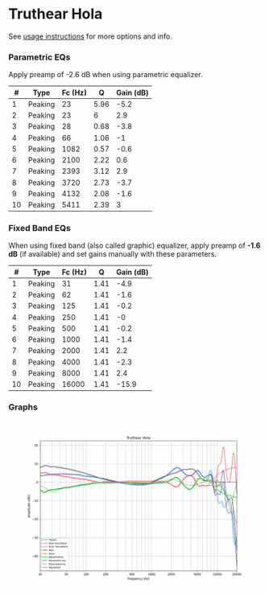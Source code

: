 # Truthear Hola
See [usage instructions](https://github.com/jaakkopasanen/AutoEq#usage) for more options and info.

### Parametric EQs
Apply preamp of -2.6 dB when using parametric equalizer.

|   # | Type    |   Fc (Hz) |    Q |   Gain (dB) |
|-----|---------|-----------|------|-------------|
|   1 | Peaking |        23 | 5.96 |        -5.2 |
|   2 | Peaking |        23 | 6    |         2.9 |
|   3 | Peaking |        28 | 0.68 |        -3.8 |
|   4 | Peaking |        66 | 1.06 |        -1   |
|   5 | Peaking |      1082 | 0.57 |        -0.6 |
|   6 | Peaking |      2100 | 2.22 |         0.6 |
|   7 | Peaking |      2393 | 3.12 |         2.9 |
|   8 | Peaking |      3720 | 2.73 |        -3.7 |
|   9 | Peaking |      4132 | 2.08 |        -1.6 |
|  10 | Peaking |      5411 | 2.39 |         3   |

### Fixed Band EQs
When using fixed band (also called graphic) equalizer, apply preamp of **-1.6 dB** (if available) and set gains manually with these parameters.

|   # | Type    |   Fc (Hz) |    Q |   Gain (dB) |
|-----|---------|-----------|------|-------------|
|   1 | Peaking |        31 | 1.41 |        -4.9 |
|   2 | Peaking |        62 | 1.41 |        -1.6 |
|   3 | Peaking |       125 | 1.41 |        -0.2 |
|   4 | Peaking |       250 | 1.41 |        -0   |
|   5 | Peaking |       500 | 1.41 |        -0.2 |
|   6 | Peaking |      1000 | 1.41 |        -1.4 |
|   7 | Peaking |      2000 | 1.41 |         2.2 |
|   8 | Peaking |      4000 | 1.41 |        -2.3 |
|   9 | Peaking |      8000 | 1.41 |         2.4 |
|  10 | Peaking |     16000 | 1.41 |       -15.9 |

### Graphs
![](./Truthear%20Hola.png)
